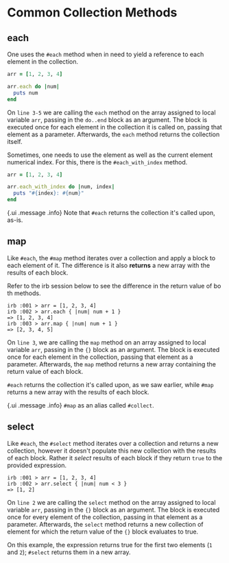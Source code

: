 # Common Collection Methods

## each

One uses the `#each` method when in need to yield a reference to each element
in the collection.

```ruby
arr = [1, 2, 3, 4]

arr.each do |num|
  puts num
end
```

On `line 3-5` we are calling the `each` method on the array assigned to local
variable `arr`, passing in the `do..end` block as an argument. The block is
executed once for each element in the collection it is called on, passing that
element as a parameter. Afterwards, the `each` method returns the collection
itself.

Sometimes, one needs to use the element as well as the current element
numerical index. For this, there is the `#each_with_index` method.

```ruby
arr = [1, 2, 3, 4]

arr.each_with_index do |num, index|
  puts "#{index}: #{num}"
end
```

{.ui .message .info}
Note that `#each` returns the collection it's called upon, as-is.

## map

Like `#each`, the `#map` method iterates over a collection and apply a
block to each element of it. The difference is it also **returns** a new array
with the results of each block.

Refer to the irb session below to see the difference in the return value of bo
th methods.

```irb
irb :001 > arr = [1, 2, 3, 4]
irb :002 > arr.each { |num| num + 1 }
=> [1, 2, 3, 4]
irb :003 > arr.map { |num| num + 1 }
=> [2, 3, 4, 5]
```

On `line 3`, we are calling the `map` method on an array assigned to local
variable `arr`, passing in the `{}` block as an argument. The block is
executed once for each element in the collection, passing that element as a
parameter. Afterwards, the `map` method returns a new array containing the
return value of each block.

`#each` returns the collection it's called upon, as we saw earlier, while
`#map` returns a new array with the results of each block.

{.ui .message .info}
`#map` as an alias called `#collect`.

## select

Like `#each`, the `#select` method iterates over a collection and returns a new
collection, however it doesn't populate this new collection with the results of
each block. Rather it _select_ results of each block if they return `true`
to the provided expression.

```irb
irb :001 > arr = [1, 2, 3, 4]
irb :002 > arr.select { |num| num < 3 }
=> [1, 2]
```

On `line 2` we are calling the `select` method on the array assigned to local
variable `arr`, passing in the `{}` block as an argument. The block is
executed once for every element of the collection, passing in that element as a
parameter. Afterwards, the `select` method returns a new collection of element
for which the return value of the `{}` block evaluates to true.

On this example, the expression returns true for the first two elements (`1`
and `2`); `#select` returns them in a new array.

